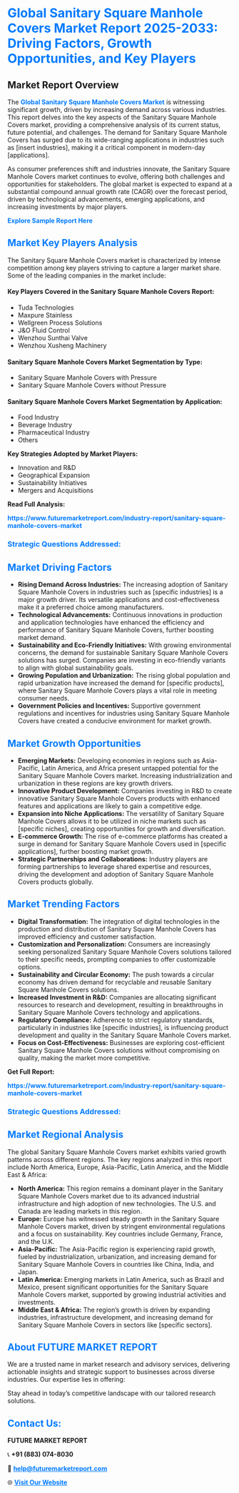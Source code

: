 <h1 style="color: #007BFF;">Global Sanitary Square Manhole Covers Market Report 2025-2033: Driving Factors, Growth Opportunities, and Key Players</h1>

<section id="overview">
<h2>Market Report Overview</h2>
<p>The <a href="https://www.futuremarketreport.com/industry-report/sanitary-square-manhole-covers-market" style="color: #007BFF; text-decoration: none;"><strong>Global Sanitary Square Manhole Covers Market</strong></a> is witnessing significant growth, driven by increasing demand across various industries. This report delves into the key aspects of the Sanitary Square Manhole Covers market, providing a comprehensive analysis of its current status, future potential, and challenges. The demand for Sanitary Square Manhole Covers has surged due to its wide-ranging applications in industries such as [insert industries], making it a critical component in modern-day [applications].</p>
<p>As consumer preferences shift and industries innovate, the Sanitary Square Manhole Covers market continues to evolve, offering both challenges and opportunities for stakeholders. The global market is expected to expand at a substantial compound annual growth rate (CAGR) over the forecast period, driven by technological advancements, emerging applications, and increasing investments by major players.</p>
</section>

<section id="overview">
<p><a href="https://www.futuremarketreport.com/request-sample/reportId=29232" style="color: #007BFF; text-decoration: none;"><strong>Explore Sample Report Here</strong></a></p>
</section>

<section id="key-players">
<h2 style="color: #007BFF;">Market Key Players Analysis</h2>
<p>The Sanitary Square Manhole Covers market is characterized by intense competition among key players striving to capture a larger market share. Some of the leading companies in the market include:</p>
<h4>Key Players Covered in the Sanitary Square Manhole Covers Report:</h4>
<ul><li>Tuda Technologies</li><li>Maxpure Stainless</li><li>Wellgreen Process Solutions</li><li>J&amp;O Fluid Control</li><li>Wenzhou Sunthai Valve</li><li>Wenzhou Xusheng Machinery</li></ul>
<h4>Sanitary Square Manhole Covers Market Segmentation by Type:</h4>
<ul><li>Sanitary Square Manhole Covers with Pressure</li><li>Sanitary Square Manhole Covers without Pressure</li></ul>

<h4>Sanitary Square Manhole Covers Market Segmentation by Application:</h4>
<ul><li>Food Industry</li><li>Beverage Industry</li><li>Pharmaceutical Industry</li><li>Others</li></ul>
<p><strong>Key Strategies Adopted by Market Players:</strong></p>
<ul>
<li>Innovation and R&D</li>
<li>Geographical Expansion</li>
<li>Sustainability Initiatives</li>
<li>Mergers and Acquisitions</li>
</ul>
</section>

<section>
<p><strong>Read Full Analysis: </strong></p><a href="https://www.futuremarketreport.com/industry-report/sanitary-square-manhole-covers-market" style="color: #007BFF; text-decoration: none;"><strong>https://www.futuremarketreport.com/industry-report/sanitary-square-manhole-covers-market</strong></a>
<h3 style="color: #007BFF;">Strategic Questions Addressed:</h3>
</section>

<section id="driving-factors">
<h2 style="color: #007BFF;">Market Driving Factors</h2>
<ul>
<li><strong>Rising Demand Across Industries:</strong> The increasing adoption of Sanitary Square Manhole Covers in industries such as [specific industries] is a major growth driver. Its versatile applications and cost-effectiveness make it a preferred choice among manufacturers.</li>
<li><strong>Technological Advancements:</strong> Continuous innovations in production and application technologies have enhanced the efficiency and performance of Sanitary Square Manhole Covers, further boosting market demand.</li>
<li><strong>Sustainability and Eco-Friendly Initiatives:</strong> With growing environmental concerns, the demand for sustainable Sanitary Square Manhole Covers solutions has surged. Companies are investing in eco-friendly variants to align with global sustainability goals.</li>
<li><strong>Growing Population and Urbanization:</strong> The rising global population and rapid urbanization have increased the demand for [specific products], where Sanitary Square Manhole Covers plays a vital role in meeting consumer needs.</li>
<li><strong>Government Policies and Incentives:</strong> Supportive government regulations and incentives for industries using Sanitary Square Manhole Covers have created a conducive environment for market growth.</li>
</ul>
</section>

<section id="growth-opportunities">
<h2 style="color: #007BFF;">Market Growth Opportunities</h2>
<ul>
<li><strong>Emerging Markets:</strong> Developing economies in regions such as Asia-Pacific, Latin America, and Africa present untapped potential for the Sanitary Square Manhole Covers market. Increasing industrialization and urbanization in these regions are key growth drivers.</li>
<li><strong>Innovative Product Development:</strong> Companies investing in R&D to create innovative Sanitary Square Manhole Covers products with enhanced features and applications are likely to gain a competitive edge.</li>
<li><strong>Expansion into Niche Applications:</strong> The versatility of Sanitary Square Manhole Covers allows it to be utilized in niche markets such as [specific niches], creating opportunities for growth and diversification.</li>
<li><strong>E-commerce Growth:</strong> The rise of e-commerce platforms has created a surge in demand for Sanitary Square Manhole Covers used in [specific applications], further boosting market growth.</li>
<li><strong>Strategic Partnerships and Collaborations:</strong> Industry players are forming partnerships to leverage shared expertise and resources, driving the development and adoption of Sanitary Square Manhole Covers products globally.</li>
</ul>
</section>

<section id="trending-factors">
<h2 style="color: #007BFF;">Market Trending Factors</h2>
<ul>
<li><strong>Digital Transformation:</strong> The integration of digital technologies in the production and distribution of Sanitary Square Manhole Covers has improved efficiency and customer satisfaction.</li>
<li><strong>Customization and Personalization:</strong> Consumers are increasingly seeking personalized Sanitary Square Manhole Covers solutions tailored to their specific needs, prompting companies to offer customizable options.</li>
<li><strong>Sustainability and Circular Economy:</strong> The push towards a circular economy has driven demand for recyclable and reusable Sanitary Square Manhole Covers solutions.</li>
<li><strong>Increased Investment in R&D:</strong> Companies are allocating significant resources to research and development, resulting in breakthroughs in Sanitary Square Manhole Covers technology and applications.</li>
<li><strong>Regulatory Compliance:</strong> Adherence to strict regulatory standards, particularly in industries like [specific industries], is influencing product development and quality in the Sanitary Square Manhole Covers market.</li>
<li><strong>Focus on Cost-Effectiveness:</strong> Businesses are exploring cost-efficient Sanitary Square Manhole Covers solutions without compromising on quality, making the market more competitive.</li>
</ul>
</section>

<section>
<p><strong>Get Full Report: </strong></p><a href="https://www.futuremarketreport.com/industry-report/sanitary-square-manhole-covers-market" style="color: #007BFF; text-decoration: none;"><strong>https://www.futuremarketreport.com/industry-report/sanitary-square-manhole-covers-market</strong></a>
<h3 style="color: #007BFF;">Strategic Questions Addressed:</h3>
</section>


<section id="regional-analysis">
<h2 style="color: #007BFF;">Market Regional Analysis</h2>
<p>The global Sanitary Square Manhole Covers market exhibits varied growth patterns across different regions. The key regions analyzed in this report include North America, Europe, Asia-Pacific, Latin America, and the Middle East & Africa:</p>
<ul>
<li><strong>North America:</strong> This region remains a dominant player in the Sanitary Square Manhole Covers market due to its advanced industrial infrastructure and high adoption of new technologies. The U.S. and Canada are leading markets in this region.</li>
<li><strong>Europe:</strong> Europe has witnessed steady growth in the Sanitary Square Manhole Covers market, driven by stringent environmental regulations and a focus on sustainability. Key countries include Germany, France, and the U.K.</li>
<li><strong>Asia-Pacific:</strong> The Asia-Pacific region is experiencing rapid growth, fueled by industrialization, urbanization, and increasing demand for Sanitary Square Manhole Covers in countries like China, India, and Japan.</li>
<li><strong>Latin America:</strong> Emerging markets in Latin America, such as Brazil and Mexico, present significant opportunities for the Sanitary Square Manhole Covers market, supported by growing industrial activities and investments.</li>
<li><strong>Middle East & Africa:</strong> The region’s growth is driven by expanding industries, infrastructure development, and increasing demand for Sanitary Square Manhole Covers in sectors like [specific sectors].</li>
</ul>
</section>

<footer>
<h2 style="color: #007BFF;">About FUTURE MARKET REPORT</h2>
<p>We are a trusted name in market research and advisory services, delivering actionable insights and strategic support to businesses across diverse industries. Our expertise lies in offering:</p>

<p>Stay ahead in today’s competitive landscape with our tailored research solutions.</p>

<h2 style="color: #007BFF;">Contact Us:</h2>
<p><strong>FUTURE MARKET REPORT</strong></p>
<p>📞 <strong>+91 (883) 074-8030</strong></p>
<p>📧 <strong><a href="mailto:help@futuremarketreport.com" style="color: #007BFF;">help@futuremarketreport.com</a></strong></p>
<p>🌐 <strong><a href="https://www.futuremarketreport.com/" style="color: #007BFF;">Visit Our Website</a></strong></p>
</footer>